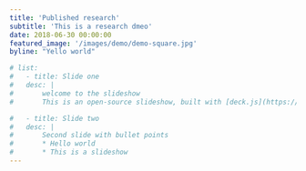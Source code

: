 ```yaml
---
title: 'Published research'
subtitle: 'This is a research dmeo'
date: 2018-06-30 00:00:00
featured_image: '/images/demo/demo-square.jpg'
byline: "Yello world"

# list:
# 	- title: Slide one
# 	desc: |
# 		welcome to the slideshow
# 		This is an open-source slideshow, built with [deck.js](https://github.com/imakewebthings/deck.js), GitHub and [Jekyll](http://jekyllrb.com).

# 	- title: Slide two
# 	desc: |
# 		Second slide with bullet points
# 		* Hello world
# 		* This is a slideshow
---
```

